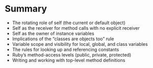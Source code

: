 # Summary

- The rotating role of self (the current or default object)
- Self as the receiver for method calls with no explicit receiver
- Self as the owner of instance variables
- Implications of the “classes are objects too” rule
- Variable scope and visibility for local, global, and class variables
- The rules for looking up and referencing constants
- Ruby’s method-access levels (public, private, protected)
- Writing and working with top-level method definitions
